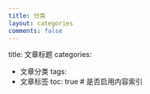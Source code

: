 ```yaml
---
title: 分类
layout: categories
comments: false
---
```

title: 文章标题
categories:
  - 文章分类
tags:
  - 文章标签
toc: true # 是否启用内容索引